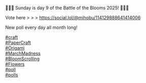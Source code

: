 🌸🌹🌻 Sunday is day 9 of the Battle of the Blooms 2025! 🌸🌹🌻

Vote here &gt; &gt; &gt; [<span class="invisible">https://</span><span class="ellipsis">social.lol/@mihobu/11412988864</span><span class="invisible">1414006</span>](https://social.lol/@mihobu/114129888641414006)

New poll every day all month long!

[\#<span>craft</span>](https://social.lol/tags/craft)  
[\#<span>PaperCraft</span>](https://social.lol/tags/PaperCraft)  
[\#<span>Origami</span>](https://social.lol/tags/Origami)  
[\#<span>MarchMadness</span>](https://social.lol/tags/MarchMadness)  
[\#<span>BloomScrolling</span>](https://social.lol/tags/BloomScrolling)  
[\#<span>Flowers</span>](https://social.lol/tags/Flowers)  
[\#<span>poll</span>](https://social.lol/tags/poll)  
[\#<span>polls</span>](https://social.lol/tags/polls)